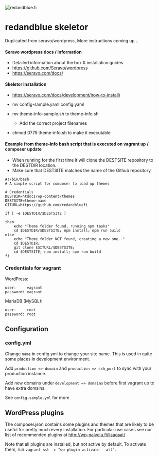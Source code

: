 ![redandblue.fi](https://media.giphy.com/media/5XPb0FvIqylqg/giphy.gif)

# redandblue skeletor

Duplicated from seravo/wordpress, More instructions coming up ..
#### Seravo wordpress docs / information
- Detailed information about the box & installation guides
- https://github.com/Seravo/wordpress
- https://seravo.com/docs/

#### Skeletor installation
- https://seravo.com/docs/development/how-to-install/

- mv config-sample.yaml config.yaml
- mv theme-info-sample.sh to theme-info.sh
    - Add the correct project filenames
- chmod 0775 theme-info.sh to make it executable

#### Example from theme-info bash script that is executed on vagrant up / composer update
- When running for the first time it will clone the DESTSITE repository to the DESTDIR location.
- Make sure that DESTSITE matches the name of the Github repository

```
#!/bin/bash
# A simple script for composer to load up themes

# Credentials
DESTDIR=htdocs/wp-content/themes
DESTSITE=theme-name
GITURL=https://github.com/redandbluefi

if [ -e $DESTDIR/$DESTSITE ]

then
    echo "Theme folder found, running npm tasks"
    cd $DESTDIR/$DESTSITE; npm install; npm run build
else
    echo "Theme folder NOT found, creating a new one.."
    cd $DESTDIR;
    git clone $GITURL/$DESTSITE;
    cd $DESTSITE; npm install; npm run build
fi

```  

### Credentials for vagrant

WordPress:
```
user:     vagrant
password: vagrant
```

MariaDB (MySQL):
```
user:     root
password: root
```


## Configuration

### config.yml
Change `name` in config.yml to change your site name. This is used in quite some places in development environment.

Add `production => domain` and `production => ssh_port` to sync with your production instance.

Add new domains under `development => domains` before first vagrant up to have extra domains.

See `config-sample.yml` for more


## WordPress plugins

The composer.json contains some plugins and themes that are likely to be useful for pretty much every installation. For particular use cases see our list of recommended plugins at http://wp-palvelu.fi/lisaosat/

Note that all plugins are installed, but not active by default. To activate them, run `vagrant ssh -c "wp plugin activate --all"`.
